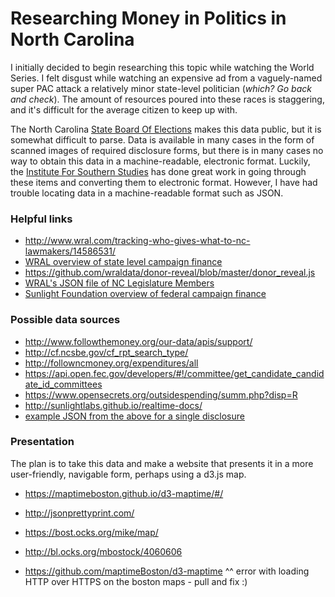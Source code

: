 # Researching Money in Politics in North Carolina

I initially decided to begin researching this topic while watching the World Series.  I felt
disgust while watching an expensive ad from a vaguely-named super PAC
attack a relatively minor state-level politician (*which?  Go back and check*).  The amount of resources poured into these races is
staggering, and it's difficult for the average citizen to keep up with.

The North Carolina [State Board Of Elections](http://cf.ncsbe.gov/cf_rpt_search_type/) makes this data public, but it is somewhat difficult to parse.  Data is available in many cases in the form of scanned images of required disclosure forms, but there is in many cases no way to obtain this data in a machine-readable, electronic format.  Luckily, the [Institute For Southern Studies](http://followncmoney.org/expenditures/all) has done great work in going through these items and converting them to electronic format.  However, I have had trouble locating data in a machine-readable format such as JSON.

### Helpful links
* http://www.wral.com/tracking-who-gives-what-to-nc-lawmakers/14586531/
* [WRAL overview of state level campaign finance](http://www.wral.com/how-money-flows-into-elections-/13393371/)
* https://github.com/wraldata/donor-reveal/blob/master/donor_reveal.js
* [WRAL's JSON file of NC Legislature Members](http://www.wral.com/news/state/nccapitol/data_set/14376504/?dsi_id=ncga-eid&version=jsonObj)
* [Sunlight Foundation overview of federal campaign finance](http://realtime.influenceexplorer.com/about/#form_types)

### Possible data sources
* http://www.followthemoney.org/our-data/apis/support/
* http://cf.ncsbe.gov/cf_rpt_search_type/
* http://followncmoney.org/expenditures/all
* https://api.open.fec.gov/developers/#!/committee/get_candidate_candidate_id_committees
* https://www.opensecrets.org/outsidespending/summ.php?disp=R
* http://sunlightlabs.github.io/realtime-docs/
* [example JSON from the above for a single disclosure](http://realtime.influenceexplorer.com/api/new_filing/?filing_number=1116653&format=json&apikey=54a6b8a30ac049e887ddef7df9fdaba0)

### Presentation
The plan is to take this data and make a website that presents it in a more user-friendly, navigable form, perhaps using a d3.js map.
* https://maptimeboston.github.io/d3-maptime/#/
* http://jsonprettyprint.com/
* https://bost.ocks.org/mike/map/
* http://bl.ocks.org/mbostock/4060606

* https://github.com/maptimeBoston/d3-maptime
^^ error with loading HTTP over HTTPS on the boston maps - pull and fix :)
